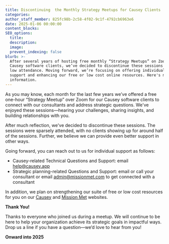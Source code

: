 ```yaml
---
title: Discontinuing  the Monthly Strategy Meetups for Causey Clients
categories:
author_staff_member: 825fc98b-2c58-4f02-9c1f-4792cb6963e6
date: 2025-01-06 00:00:00
content_blocks:
SEO_options:
  title:
  description:
  image:
  prevent_indexing: false
blurb: >-
  After several years of hosting free monthly “Strategy Meetups” on Zoom for
  Causey software clients, we’ve decided to discontinue these sessions due to
  low attendance. Moving forward, we’re focusing on offering individualized
  support and enhancing our free or low cost online resources. Here's more
  information.
---
```

As you may know, each month for the last few years we’ve offered a free one-hour “Strategy Meetup” over Zoom for our Causey software clients to connect with our consultants and address strategic questions. We've enjoyed these sessions—hearing your challenges, sharing insights, and building relationships with you.

After much reflection, we've decided to discontinue these sessions. The sessions were sparsely attended, with no clients showing up for around half of the sessions. Further, we believe we can provide even better support in other ways.

Going forward, you can reach out to us for individual support as follows:

* Causey-related Technical Questions and Support: email [help@causey.app](mailto:help@causey.app)
* Strategic planning-related Questions and Support: email or call your consultant or email [admin@missionmet.com](mailto:admin@missionmet.com) to get connected with a consultant

In addition, we plan on strengthening our suite of free or low cost resources for you on our [Causey](https://www.causey.app) and [Mission Met](https://www.missionmet.com) websites.

**Thank You!**

Thanks to everyone who joined us during a meetup. We will continue to be here to help your organization achieve its strategic goals in impactful ways. Drop us a line if you have a question—we’d love to hear from you!

**Onward into 2025**